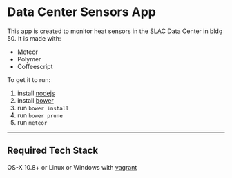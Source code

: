 Data Center Sensors App
===================
This app is created to monitor heat sensors in the SLAC Data Center in bldg 50.
It is made with:
  - Meteor
  - Polymer
  - Coffeescript

To get it to run:
1. install [nodejs](https://nodejs.org/en)
2. install [bower](http://bower.io/)
3. run `bower install`
4. run `bower prune`
5. run `meteor`


----------


Required Tech Stack
-------------

OS-X 10.8+
or
Linux
or Windows with [vagrant](https://www.vagrantup.com/)

